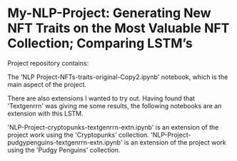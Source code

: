 # My-NLP-Project: Generating New NFT Traits on the Most Valuable NFT Collection; Comparing LSTM’s

Project repository contains:

The 'NLP Project-NFTs-traits-original-Copy2.ipynb' notebook, which is the main aspect of the project. 

There are also extensions I wanted to try out. Having found that 'Textgenrrn' was giving me some results, the following notebooks are an extension with this LSTM. 

'NLP-Project-cryptopunks-textgenrrn-extn.ipynb' is an extension of the project work using the 'Cryptopunks' collection.
'NLP-Project-pudgypenguins-textgenrrn-extn.ipynb' is an extension of the project work using the 'Pudgy Penguins' collection. 
